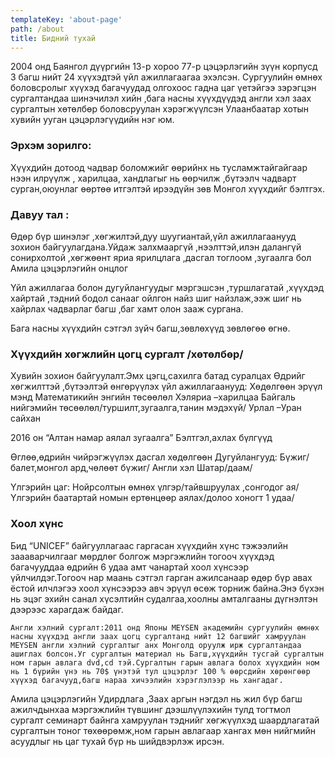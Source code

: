 ```yaml
---
templateKey: 'about-page'
path: /about
title: Бидний тухай
---
```

2004 онд Баянгол дүүргийн 13-р хороо 77-р цэцэрлэгийн зүүн корпусд 3 багш  нийт 24 хүүхэдтэй үйл ажиллагаагаа эхэлсэн. 
Сургуулийн өмнөх боловсролыг хүүхэд багачуудад олгохоос гадна цаг үетэйгээ зэрэгцэн  сургалтандаа шинэчилэл хийн ,бага насны хүүхдүүдэд англи хэл заах сургалтын хөтөлбөр боловсруулан хэрэгжүүлсэн Улаанбаатар хотын хувийн ууган цэцэрлэгүүдийн нэг юм. 

### Эрхэм зорилго:
Хүүхдийн дотоод чадвар боломжийг өөрийнх нь тусламжтайгайгаар нээн илрүүлж , харилцаа, хандлагыг нь өөрчилж ,бүтээлч  чадварт сурган,оюунлаг өөртөө итгэлтэй  ирээдүйн зөв Монгол хүүхдийг  бэлтгэх.

### Давуу тал :
Өдөр бүр шинэлэг ,хөгжилтэй,дуу шуугиантай,үйл ажиллагаанууд  зохион байгуулагдана.Уйдаж  залхмааргүй ,нээлттэй,илэн далангүй сонирхолтой ,хөгжөөнт яриа  ярилцлага ,дасгал тоглоом ,зугаалга бол Амила цэцэрлэгийн онцлог

Үйл ажиллагаа болон дугуйлангуудыг мэргэшсэн ,туршлагатай ,хүүхдэд хайртай ,тэдний бодол санааг ойлгон  найз шиг найзлаж,ээж шиг нь хайрлах чадварлаг багш ,баг хамт олон зааж сургана.

Бага насны хүүхдийн сэтгэл зүйч багш,зөвлөхүүд зөвлөгөө өгнө.


### Хүүхдийн хөгжлийн цогц сургалт /хөтөлбөр/
Хувийн зохион байгуулалт.Эмх цэгц,сахилга батад суралцах 
Өдрийг  хөгжилттэй ,бүтээлтэй өнгөрүүлэх үйл ажиллагаанууд:
Хөдөлгөөн эрүүл мэнд
Математикийн энгийн төсөөлөл
Хэляриа –харилцаа
Байгаль нийгэмийн төсөөлөл/туршилт,зугаалга,танин мэдэхүй/
Урлал –Уран сайхан

2016 он “Алтан намар аялал зугаалга” Бэлтгэл,ахлах бүлгүүд

Өглөө,өдрийн чийрэгжүүлэх дасгал хөдөлгөөн
Дугуйлангууд:
Бүжиг/балет,монгол ард,чөлөөт бүжиг/
Англи хэл
Шатар/даам/


Үлгэрийн цаг:
Нойрсолтын өмнөх үлгэр/тайвшруулах ,сонгодог ая/
Үлгэрийн баатартай номын ертөнцөөр аялах/долоо хоногт  1 удаа/


### Хоол хүнс
Бид  “UNICEF” байгууллагаас гаргасан хүүхдийн хүнс тэжээлийн заааварчилгааг мөрдлөг болгож мэргэжлийн тогооч  хүүхдэд багачууддаа өдрийн 6 удаа амт чанартай хоол хүнсээр үйлчилдэг.Тогооч нар маань сэтгэл гарган ажилсанаар өдөр бүр  авах ёстой илчлэгээ хоол хүнсээрээ авч эрүүл өсөж торниж  байна.Энэ бүхэн нь эцэг эхийн санал хүсэлтийн судалгаа,хоолны амталгааны дүгнэлтэн дээрээс  харагдаж байдаг.
              
 	Англи хэлний сургалт:2011 онд Японы MEYSEN академийн сургуулийн өмнөх насны хүүхдэд англи заах цогц сургалтанд нийт 12 багшийг хамруулан MEYSEN англи хэлний сургалтыг анх Монголд оруулж ирж сургалтандаа ашиглах болсон.Уг сургалтын материал нь Багш,хүүхдийн тусгай сургалтын ном гарын авлага dvd,cd тэй.Сургалтын гарын авлага болох хүүхдийн ном нь 1 бүрийн үнэ нь 70$ үнэтэй тул цэцэрлэг 100 % өөрсдийн хөрөнгөөр хүүхэд багачууд,багш нараа хичээлийн хэрэглэлээр нь хангадаг. 

Амила цэцэрлэгийн Удирдлага ,Заах аргын нэгдэл нь жил бүр багш ажилчдынхаа мэргэжлийн түвшинг дээшлүүлэхийн тулд тогтмол сургалт семинарт байнга хамруулан тэднийг хөгжүүлхэд шаардлагатай сургалтын тоног төхөөрөмж,ном гарын авлагаар хангах мөн нийгмийн асуудлыг нь цаг тухай бүр нь шийдвэрлэж ирсэн.

